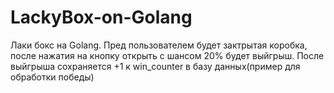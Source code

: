 # LackyBox-on-Golang
Лаки бокс на Golang. Пред пользователем будет зактрытая коробка, после нажатия на кнопку открыть с шансом 20% будет выйгрыш. После выйгрыша сохраняется +1 к win_counter в базу данных(пример для обработки победы)
